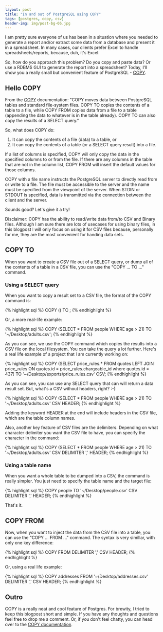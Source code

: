 ```yaml
---
layout: post
title: "In and out of PostgreSQL using COPY"
tags: [postgres, copy, csv]
header-img: img/post-bg-06.jpg
---
```


I am pretty sure everyone of us has been in a situation where you needed to
generate a report and/or extract some data from a database and present it in a spreadsheet.
In many cases, our clients prefer Excel to handle spreadsheets/reports, because, duh, it's Excel.

So, how do you approach this problem? Do you copy and paste data? Or use a RDBMS GUI to
generate the report into a spreadsheet? Today, I'll show you a really small but convenient feature
of PostgreSQL - [COPY](http://www.postgresql.org/docs/9.2/static/sql-copy.html).


## Hello COPY

From the [COPY](http://www.postgresql.org/docs/9.2/static/sql-copy.html)
documentation: "COPY moves data between PostgreSQL tables and standard file-system files.
COPY TO copies the contents of a table to a file, while COPY FROM copies data from
a file to a table (appending the data to whatever is in the table already). COPY TO
can also copy the results of a SELECT query."

So, what does COPY do:

1. It can copy the contents of a file (data) to a table, or
2. It can copy the contents of a table (or a SELECT query result) into a file.

If a list of columns is specified, COPY will only copy the data in the specified
columns to or from the file. If there are any columns in the table that are not in the column list,
COPY FROM will insert the default values for those columns.

COPY with a file name instructs the PostgreSQL server to directly read from or write to a file.
The file must be accessible to the server and the name must be specified from the viewpoint of the server.
When STDIN or STDOUT is specified, data is transmitted via the connection between the client and the server.

Sounds good? Let's give it a try!

Disclaimer: COPY has the ability to read/write data from/to CSV and Binary files. Although I am
sure there are lots of usecases for using binary files, in this blogpost I will
only focus on using it for CSV files because, personally for me, they are the most
convenient for handing data sets.

## COPY TO

When you want to create a CSV file out of a SELECT query, or dump all of the contents of
a table in a CSV file, you can use the "COPY ... TO ..." command.

### Using a SELECT query

When you want to copy a result set to a CSV file, the format of the COPY command is:

{% highlight sql %}
COPY (<select-query-here>) TO <file-path>;
{% endhighlight %}

Or, a more real-life example:

{% highlight sql %}
COPY (SELECT * FROM people WHERE age > 21) TO '~/Desktop/adults.csv';
{% endhighlight %}

As you can see, we use the COPY command which copies the results into a CSV file on the local filesystem.
You can take the query a lot further. Here's a real life example of a project that I am
currently working on:

{% highlight sql %}
COPY (SELECT price_rules.* FROM quotes LEFT JOIN price_rules ON quotes.id = price_rules.chargeable_id where quotes.id = 437) TO '~/Desktop/exports/price_rules.csv' CSV;
{% endhighlight %}

As you can see, you can use any SELECT query that can will return a data result set.
But, what's a CSV without headers, right? :-)

{% highlight sql %}
COPY (SELECT * FROM people WHERE age > 21) TO '~/Desktop/adults.csv' CSV HEADER;
{% endhighlight %}

Adding the keyword HEADER at the end will include headers in the CSV file, which
are the table column names.

Also, another key feature of CSV files are the delimiters. Depending on what character
delimiter you want the CSV file to have, you can specify the character in the command:

{% highlight sql %}
COPY (SELECT * FROM people WHERE age > 21) TO '~/Desktop/adults.csv' CSV DELIMITER ',' HEADER;
{% endhighlight %}

### Using a table name

When you want a whole table to be dumped into a CSV, the command is really simpler.
You just need to specify the table name and the target file:

{% highlight sql %}
COPY people TO '~/Desktop/people.csv' CSV DELIMITER ',' HEADER;
{% endhighlight %}

That's it.

## COPY FROM

Now, when you want to inject the data from the CSV file into a table, you can use the
"COPY ... FROM ..." command. The syntax is very simillar, with only one key difference:

{% highlight sql %}
COPY <table-name> FROM <file-path> DELIMITER ',' CSV HEADER;
{% endhighlight %}

Or, using a real life example:

{% highlight sql %}
COPY addresses FROM '~/Desktop/addresses.csv' DELIMITER ',' CSV HEADER;
{% endhighlight %}

## Outro

COPY is a really neat and cool feature of Postgres. For brewity, I tried to keep this
blogpost short and simple. If you have any thoughts and questions feel free to drop me a comment.
Or, if you don't feel chatty, you can head over to the [COPY documentation](http://www.postgresql.org/docs/9.4/static/sql-copy.html).
